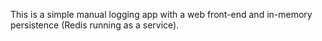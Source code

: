 This is a simple manual logging app with a web front-end and in-memory persistence (Redis running as a service).
